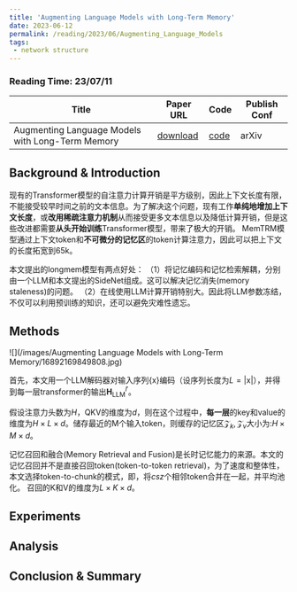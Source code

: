 ```yaml
---
title: 'Augmenting Language Models with Long-Term Memory'
date: 2023-06-12
permalink: /reading/2023/06/Augmenting_Language_Models
tags:
 - network structure
---
```


### Reading Time: 23/07/11


| Title | Paper URL | Code | Publish Conf |
|---|---|---|---|
| Augmenting Language Models with Long-Term Memory | [download](https://arxiv.org/abs/2306.07174) | [code](https://github.com/Victorwz/LongMem) | arXiv | 


## Background & Introduction

现有的Transformer模型的自注意力计算开销是平方级别，因此上下文长度有限，不能接受较早时间之前的文本信息。为了解决这个问题，现有工作**单纯地增加上下文长度**，或**改用稀疏注意力机制**从而接受更多文本信息以及降低计算开销，但是这些改进都需要**从头开始训练**Transformer模型，带来了极大的开销。
MemTRM模型通过上下文token和**不可微分的记忆区**的token计算注意力，因此可以把上下文的长度拓宽到65k。

本文提出的longmem模型有两点好处：
（1）将记忆编码和记忆检索解耦，分别由一个LLM和本文提出的SideNet组成。这可以解决记忆消失(memory staleness)的问题。
（2）在线使用LLM计算开销特别大。因此将LLM参数冻结，不仅可以利用预训练的知识，还可以避免灾难性遗忘。

## Methods

![](/images/Augmenting Language Models with Long-Term Memory/16892169849808.jpg)


首先，本文用一个LLM解码器对输入序列$\{\text{x}\}$编码（设序列长度为$L=\lvert \text{x} \rvert$），并得到每一层transformer的输出$\mathbf{H}^{l'}_{\text{LLM}}$。

假设注意力头数为$H$，QKV的维度为$d$，则在这个过程中，**每一层**的key和value的维度为$H \times L \times d$。储存最近的M个输入token，则缓存的记忆区$\mathcal{Z}_k, \mathcal{Z}_v$大小为:$H \times M \times d$。

记忆召回和融合(Memory Retrieval and Fusion)是长时记忆能力的来源。本文的记忆召回并不是直接召回token(token-to-token retrieval)，为了速度和整体性，本文选择token-to-chunk的模式，即，将$csz$个相邻token合并在一起，并平均池化。
召回的K和V的维度为$L \times K \times d$。



## Experiments


## Analysis

## Conclusion & Summary

